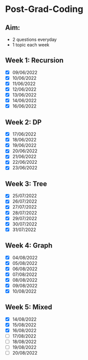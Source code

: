 # Post-Grad-Coding

## Aim: 
- 2 questions everyday
- 1 topic each week

## Week 1: Recursion
- [x] 09/06/2022
- [x] 10/06/2022
- [x] 11/06/2022
- [x] 12/06/2022
- [x] 13/06/2022
- [x] 14/06/2022
- [x] 16/06/2022

## Week 2: DP
- [x] 17/06/2022
- [x] 18/06/2022
- [x] 19/06/2022
- [x] 20/06/2022
- [x] 21/06/2022
- [x] 22/06/2022
- [x] 23/06/2022

## Week 3: Tree
- [x] 25/07/2022
- [x] 26/07/2022
- [x] 27/07/2022
- [x] 28/07/2022
- [x] 29/07/2022
- [x] 30/07/2022
- [x] 31/07/2022

## Week 4: Graph
- [x] 04/08/2022
- [x] 05/08/2022
- [x] 06/08/2022
- [x] 07/08/2022
- [x] 08/08/2022
- [x] 09/08/2022
- [x] 10/08/2022

## Week 5: Mixed
- [x] 14/08/2022
- [x] 15/08/2022
- [x] 16/08/2022
- [ ] 17/08/2022
- [ ] 18/08/2022
- [ ] 19/08/2022
- [ ] 20/08/2022
